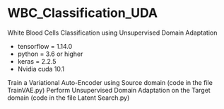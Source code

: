 # WBC_Classification_UDA
White Blood Cells Classification using Unsupervised Domain Adaptation


- tensorflow = 1.14.0
- python = 3.6 or higher
- keras = 2.2.5
- Nvidia cuda 10.1


Train a Variational Auto-Encoder using Source domain (code in the file TrainVAE.py)
Perform Unsupervised Domain Adaptation on the Target domain (code in the file Latent Search.py)
